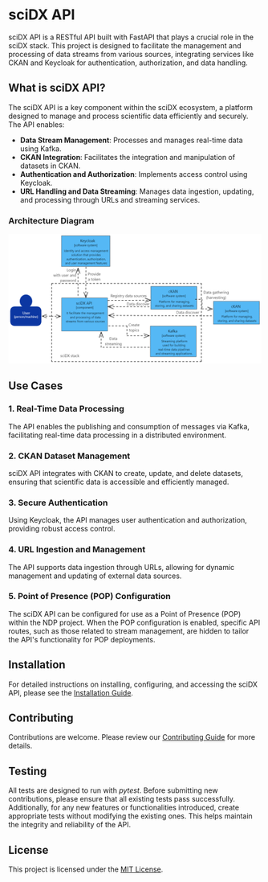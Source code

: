 # sciDX API

sciDX API is a RESTful API built with FastAPI that plays a crucial role in the sciDX stack. This project is designed to facilitate the management and processing of data streams from various sources, integrating services like CKAN and Keycloak for authentication, authorization, and data handling.

## What is sciDX API?

The sciDX API is a key component within the sciDX ecosystem, a platform designed to manage and process scientific data efficiently and securely. The API enables:

- **Data Stream Management**: Processes and manages real-time data using Kafka.
- **CKAN Integration**: Facilitates the integration and manipulation of datasets in CKAN.
- **Authentication and Authorization**: Implements access control using Keycloak.
- **URL Handling and Data Streaming**: Manages data ingestion, updating, and processing through URLs and streaming services.

### Architecture Diagram

![Architecture Diagram](docs/images/scidx-api.excalidraw.png)

## Use Cases

### 1. Real-Time Data Processing
The API enables the publishing and consumption of messages via Kafka, facilitating real-time data processing in a distributed environment.

### 2. CKAN Dataset Management
sciDX API integrates with CKAN to create, update, and delete datasets, ensuring that scientific data is accessible and efficiently managed.

### 3. Secure Authentication
Using Keycloak, the API manages user authentication and authorization, providing robust access control.

### 4. URL Ingestion and Management
The API supports data ingestion through URLs, allowing for dynamic management and updating of external data sources.

### 5. Point of Presence (POP) Configuration
The sciDX API can be configured for use as a Point of Presence (POP) within the NDP project. When the POP configuration is enabled, specific API routes, such as those related to stream management, are hidden to tailor the API's functionality for POP deployments.

## Installation

For detailed instructions on installing, configuring, and accessing the sciDX API, please see the [Installation Guide](docs/installation.md).

## Contributing

Contributions are welcome. Please review our [Contributing Guide](docs/contributing.md) for more details.

## Testing

All tests are designed to run with *pytest*. Before submitting new contributions, please ensure that all existing tests pass successfully. Additionally, for any new features or functionalities introduced, create appropriate tests without modifying the existing ones. This helps maintain the integrity and reliability of the API.

## License

This project is licensed under the [MIT License](LICENSE).
